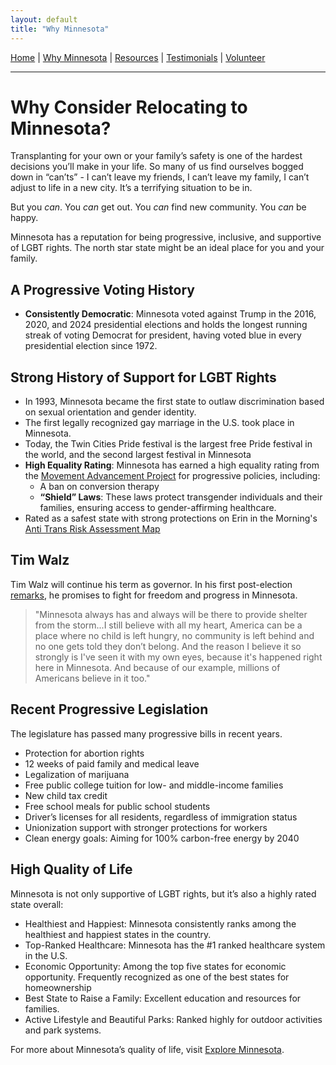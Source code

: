 ```yaml
---
layout: default
title: "Why Minnesota"
---
```


[Home](/index.md) | [Why Minnesota](/why.md) | [Resources](/resources.md) | [Testimonials](/testimonials.md) | [Volunteer](/volunteer.md)

---

# Why Consider Relocating to Minnesota?

Transplanting for your own or your family’s safety is one of the hardest decisions you’ll make in your life. So many of us find ourselves bogged down in “can’ts” - I can’t leave my friends, I can’t leave my family, I can’t adjust to life in a new city. It’s a terrifying situation to be in. 

But you *can*. You *can* get out. You *can* find new community. You *can* be happy.

Minnesota has a reputation for being progressive, inclusive, and supportive of LGBT rights. The north star state might be an ideal place for you and your family.

## A Progressive Voting History

- **Consistently Democratic**: Minnesota voted against Trump in the 2016, 2020, and 2024 presidential elections and holds the longest running streak of voting Democrat for president, having voted blue in every presidential election since 1972.

## Strong History of Support for LGBT Rights

- In 1993, Minnesota became the first state to outlaw discrimination based on sexual orientation and gender identity.
- The first legally recognized gay marriage in the U.S. took place in Minnesota.
- Today, the Twin Cities Pride festival is the largest free Pride festival in the world, and the second largest festival in Minnesota
- **High Equality Rating**: Minnesota has earned a high equality rating from the [Movement Advancement Project](https://www.lgbtmap.org/equality-maps/profile_state/MN) for progressive policies, including:
  - A ban on conversion therapy 
  - **“Shield” Laws**: These laws protect transgender individuals and their families, ensuring access to gender-affirming healthcare.
- Rated as a safest state with strong protections on Erin in the Morning's [Anti Trans Risk Assessment Map](https://www.erininthemorning.com/p/final-pre-election-2024-anti-trans)

## Tim Walz

Tim Walz will continue his term as governor. In his first post-election [remarks](https://www.startribune.com/walz-back-in-minnesota-gives-conciliatory-speech-pledges-to-listen-more-defend-states-way-of-life/601178106), he promises to fight for freedom and progress in Minnesota. 

> "Minnesota always has and always will be there to provide shelter from the storm...I still believe with all my heart, America can be a place where no child is left hungry, no community is left behind and no one gets told they don’t belong. And the reason I believe it so strongly is I've seen it with my own eyes, because it's happened right here in Minnesota. And because of our example, millions of Americans believe in it too."

## Recent Progressive Legislation

The legislature has passed many progressive bills in recent years. 
- Protection for abortion rights
- 12 weeks of paid family and medical leave
- Legalization of marijuana
- Free public college tuition for low- and middle-income families
- New child tax credit
- Free school meals for public school students
- Driver’s licenses for all residents, regardless of immigration status
- Unionization support with stronger protections for workers
- Clean energy goals: Aiming for 100% carbon-free energy by 2040

## High Quality of Life

Minnesota is not only supportive of LGBT rights, but it’s also a highly rated state overall:
- Healthiest and Happiest: Minnesota consistently ranks among the healthiest and happiest states in the country.
- Top-Ranked Healthcare: Minnesota has the #1 ranked healthcare system in the U.S.
- Economic Opportunity: Among the top five states for economic opportunity. Frequently recognized as one of the best states for homeownership
- Best State to Raise a Family: Excellent education and resources for families.
- Active Lifestyle and Beautiful Parks: Ranked highly for outdoor activities and park systems.

For more about Minnesota’s quality of life, visit [Explore Minnesota](https://www.exploreminnesota.com/live).
